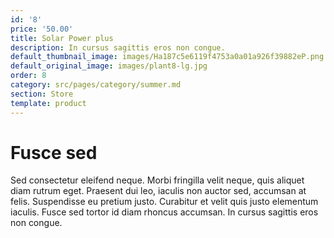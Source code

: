 ```yaml
---
id: '8'
price: '50.00'
title: Solar Power plus
description: In cursus sagittis eros non congue.
default_thumbnail_image: images/Ha187c5e6119f4753a0a01a926f39882eP.png
default_original_image: images/plant8-lg.jpg
order: 8
category: src/pages/category/summer.md
section: Store
template: product
---
```


# Fusce sed

Sed consectetur eleifend neque. Morbi fringilla velit neque, quis aliquet diam rutrum eget. Praesent dui leo, iaculis non auctor sed, accumsan at felis. Suspendisse eu pretium justo. Curabitur et velit quis justo elementum iaculis. Fusce sed tortor id diam rhoncus accumsan. In cursus sagittis eros non congue.